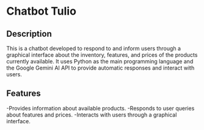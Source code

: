 # Chatbot Tulio

## Description

This is a chatbot developed to respond to and inform users through a graphical interface about the inventory, features, and prices of the products currently available. It uses Python as the main programming language and the Google Gemini AI API to provide automatic responses and interact with users.

## Features

-Provides information about available products.
-Responds to user queries about features and prices.
-Interacts with users through a graphical interface.
